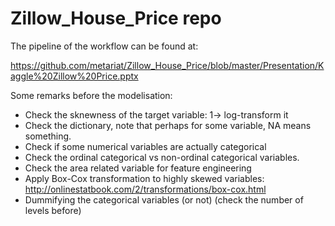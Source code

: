# Zillow_House_Price repo
The pipeline of the workflow can be found at:

https://github.com/metariat/Zillow_House_Price/blob/master/Presentation/Kaggle%20Zillow%20Price.pptx

Some remarks before the modelisation:
  - Check the sknewness of the target variable: 1-> log-transform it
  - Check the dictionary, note that perhaps for some variable, NA means something.
  - Check if some numerical variables are actually categorical
  - Check the ordinal categorical vs non-ordinal categorical variables.
  - Check the area related variable for feature engineering
  - Apply Box-Cox transformation to highly skewed variables: http://onlinestatbook.com/2/transformations/box-cox.html
  - Dummifying the categorical variables (or not) (check the number of levels before)
